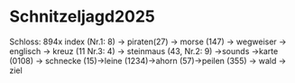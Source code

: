 # Schnitzeljagd2025
Schloss: 894x
index  (Nr.1: 8) -> piraten(27) -> morse (147) -> wegweiser -> englisch -> kreuz  (11   Nr.3: 4) -> steinmaus  (43, Nr.2: 9) ->sounds ->karte (0108) -> schnecke (15)->leine (1234)->ahorn (57)->peilen (355) -> wald  -> ziel
